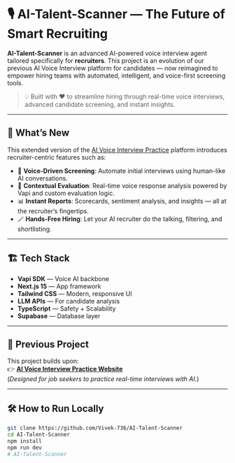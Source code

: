 # 🎙️ AI-Talent-Scanner — The Future of Smart Recruiting

**AI-Talent-Scanner** is an advanced AI-powered voice interview agent tailored specifically for **recruiters**. This project is an evolution of our previous AI Voice Interview platform for candidates — now reimagined to empower hiring teams with automated, intelligent, and voice-first screening tools.

> 💡 Built with ❤️ to streamline hiring through real-time voice interviews, advanced candidate screening, and instant insights.

---

## 🚀 What’s New

This extended version of the [AI Voice Interview Practice](https://github.com/Vivek-736/AI-Voice-Interview) platform introduces recruiter-centric features such as:

- 🎤 **Voice-Driven Screening**: Automate initial interviews using human-like AI conversations.
- 🧠 **Contextual Evaluation**: Real-time voice response analysis powered by Vapi and custom evaluation logic.
- 📊 **Instant Reports**: Scorecards, sentiment analysis, and insights — all at the recruiter’s fingertips.
- 🪄 **Hands-Free Hiring**: Let your AI recruiter do the talking, filtering, and shortlisting.

---

## 🏗️ Tech Stack

- **Vapi SDK** — Voice AI backbone
- **Next.js 15** — App framework
- **Tailwind CSS** — Modern, responsive UI
- **LLM APIs** — For candidate analysis
- **TypeScript** — Safety + Scalability
- **Supabase** — Database layer

---

## 🔗 Previous Project

This project builds upon:  
👉 **[AI Voice Interview Practice Website](https://github.com/Vivek-736/AI-Voice-Interview)**  
(*Designed for job seekers to practice real-time interviews with AI.*)

---

## 🛠️ How to Run Locally

```bash
git clone https://github.com/Vivek-736/AI-Talent-Scanner
cd AI-Talent-Scanner
npm install
npm run dev
#   A I - T a l e n t - S c a n n e r  
 